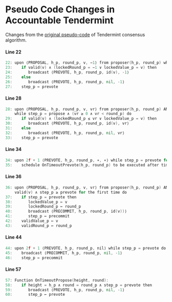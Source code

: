 # Pseudo Code Changes in Accountable Tendermint

Changes from the [original pseudo-code](../pseudo-code.md) of Tendermint consensus algorithm.

#### Line 22

``` go
22: upon ⟨PROPOSAL, h_p, round_p, v, −1⟩ from proposer(h_p, round_p) while step_p = propose do
23:    if valid(v) ∧ (lockedRound_p = −1 ∨ lockedValue_p = v) then
24:       broadcast ⟨PREVOTE, h_p, round_p, id(v), -1⟩
25:    else
26:       broadcast ⟨PREVOTE, h_p, round_p, nil, -1⟩
27:    step_p ← prevote
```


#### Line 28

``` go
28: upon ⟨PROPOSAL, h_p, round_p, v, vr⟩ from proposer(h_p, round_p) AND 2f + 1 ⟨PREVOTE, h_p, vr, id(v), vr'⟩
    while step_p = propose ∧ (vr ≥ 0 ∧ vr < round_p) do
29:    if valid(v) ∧ (lockedRound_p ≤ vr ∨ lockedValue_p = v) then
30:       broadcast ⟨PREVOTE, h_p, round_p, id(v), vr⟩
31:    else
32:       broadcast ⟨PREVOTE, h_p, round_p, nil, vr⟩
33:    step_p ← prevote
```

#### Line 34

```go
34: upon 2f + 1 ⟨PREVOTE, h_p, round_p, ∗, ∗⟩ while step_p = prevote for the first time do
35:    schedule OnTimeoutPrevote(h_p, round_p) to be executed after timeoutPrevote(round_p)
```

#### Line 36

``` go
36: upon ⟨PROPOSAL, h_p, round_p, v, vr⟩ from proposer(h_p, round_p) AND 2f + 1 ⟨PREVOTE, h_p, round_p, id(v), vr⟩ while
    valid(v) ∧ step_p ≥ prevote for the first time do
37:    if step_p = prevote then
38:       lockedValue_p ← v
39:       lockedRound_p ← round_p
40:       broadcast ⟨PRECOMMIT, h_p, round_p, id(v))⟩
41:       step_p ← precommit
42:    validValue_p ← v
43:    validRound_p ← round_p

```

#### Line 44

```go
44: upon 2f + 1 ⟨PREVOTE, h_p, round_p, nil⟩ while step_p = prevote do
45:    broadcast ⟨PRECOMMIT, h_p, round_p, nil, -1⟩
46:    step_p ← precommit
```

#### Line 57

```go
57: Function OnTimeoutPropose(height, round):
58:    if height = h_p ∧ round = round_p ∧ step_p = prevote then
59:       broadcast ⟨PREVOTE, h_p, round_p, nil, -1⟩
60:       step_p ← prevote
```

